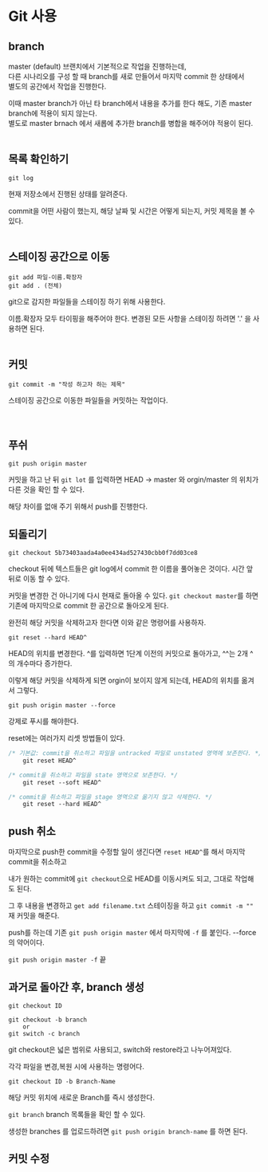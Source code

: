 # Git 사용

## branch

master (default) 브랜치에서 기본적으로 작업을 진행하는데,  
다른 시나리오를 구성 할 때 branch를 새로 만들어서 마지막 commit 한 상태에서  
별도의 공간에서 작업을 진행한다.

이때 master branch가 아닌 타 branch에서 내용을 추가를 한다 해도, 기존 master branch에 적용이 되지 않는다.  
별도로 master brnach 에서 새롭에 추가한 branch를 병합을 해주어야 적용이 된다. <br><br>

## 목록 확인하기

    git log

현재 저장소에서 진행된 상태를 알려준다.

commit을 어떤 사람이 했는지, 해당 날짜 및 시간은 어떻게 되는지, 커밋 제목을 볼 수 있다.
<br><br>

## 스테이징 공간으로 이동

    git add 파일-이름.확장자
    git add . (전체)

git으로 감지한 파일들을 스테이징 하기 위해 사용한다.

이름.확장자 모두 타이핑을 해주어야 한다. 변경된 모든 사항을 스테이징 하려면 '.' 을 사용하면 된다.
<br><br>

## 커밋

    git commit -m "작성 하고자 하는 제목"

스테이징 공간으로 이동한 파일들을 커밋하는 작업이다.  
<br><br>

## 푸쉬

    git push origin master

커밋을 하고 난 뒤 `git lot` 를 입력하면 HEAD -> master 와 orgin/master 의 위치가 다른 것을 확인 할 수 있다.

해당 차이를 없애 주기 위해서 push를 진행한다.

## 되돌리기

    git checkout 5b73403aada4a0ee434ad527430cbb0f7dd03ce8

checkout 뒤에 텍스트들은 git log에서 commit 한 이름을 풀어놓은 것이다. 시간 앞 뒤로 이동 할 수 있다.

커밋을 변경한 건 아니기에 다시 현재로 돌아올 수 있다. `git checkout master`를 하면 기존에 마지막으로 commit 한 공간으로 돌아오게 된다.

완전히 해당 커밋을 삭제하고자 한다면 이와 같은 명령어를 사용하자.

    git reset --hard HEAD^

HEAD의 위치를 변경한다. ^를 입력하면 1단계 이전의 커밋으로 돌아가고, ^^는 2개 ^의 개수마다 증가한다.

이렇게 해당 커밋을 삭제하게 되면 orgin이 보이지 않게 되는데, HEAD의 위치를 옮겨서 그렇다.

    git push origin master --force

강제로 푸시를 해야한다.

reset에는 여러가지 리셋 방법들이 있다.

```CSS
/* 기본값: commit을 취소하고 파일을 untracked 파일로 unstated 영역에 보존한다. */
    git reset HEAD^

/* commit을 취소하고 파일을 state 영역으로 보존한다. */
    git reset --soft HEAD^

/* commit을 취소하고 파일을 stage 영역으로 옮기지 않고 삭제한다. */
    git reset --hard HEAD^
```

## push 취소

마지막으로 push한 commit을 수정할 일이 생긴다면 `reset HEAD^`를 해서 마지막 commit을 취소하고

내가 원하는 commit에 `git checkout`으로 HEAD를 이동시켜도 되고, 그대로 작업해도 된다.

그 후 내용을 변경하고 `get add filename.txt` 스테이징을 하고 `git commit -m ""` 재 커밋을 해준다.

push를 하는데 기존 `git push origin master` 에서 마지막에 `-f` 를 붙인다. --force의 약어이다.

`git push origin master -f` 끝

## 과거로 돌아간 후, branch 생성

```
git checkout ID

git checkout -b branch
    or
git switch -c branch
```

git checkout은 넓은 범위로 사용되고, switch와 restore라고 나누어져있다.

각각 파일을 변경,복원 시에 사용하는 명령어다.

```
git checkout ID -b Branch-Name
```

해당 커밋 위치에 새로운 Branch를 즉시 생성한다.

`git branch` branch 목록들을 확인 할 수 있다.

생성한 branches 를 업로드하려면 `git push origin branch-name` 를 하면 된다.

## 커밋 수정
